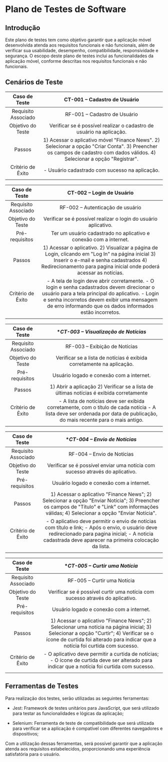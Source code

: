 # Plano de Testes de Software

## Introdução

Este plano de testes tem como objetivo garantir que a aplicação móvel desenvolvida atenda aos requisitos funcionais e não funcionais, além de verificar sua usabilidade, desempenho, compatibilidade, responsividade e segurança. O escopo deste plano de testes inclui as funcionalidades da aplicação móvel, conforme descritas nos requisitos funcionais e não funcionais.

## Cenários de Teste

| **Caso de Teste** 	| **CT-001 – Cadastro de Usuário** 	|
|:---:	|:---:	|
|	Requisito Associado 	| RF-001 – Cadastro de Usuário |
| Objetivo do Teste 	| Verificar se é possível realizar o cadastro de usuário na aplicação. |
| Passos 	| 1) Acessar o aplicativo móvel "Finance News". 2) Selecionar a opção "Criar Conta". 3) Preencher os campos de cadastro com dados válidos. 4) Selecionar a opção "Registrar". |
|Critério de Êxito | - Usuário cadastrado com sucesso na aplicação. |
|  	|  	|


| **Caso de Teste** 	| **CT-002 – Login de Usuário** 	|
|:---:	|:---:	|
|	Requisito Associado 	| RF-002 – Autenticação de usuário |
| Objetivo do Teste 	| Verificar se é possível realizar o login do usuário aplicativo.|
| Pré-requisitos 	| Ter um usuário cadastrado no aplicativo e conexão com a internet.|
| Passos 	| 1) Acessar o aplicativo. 2) Visualizar a página de Login, clicando em "Log In" na página inicial 3) Inserir o e-mail e senha cadastrados 4) Redirecionamento para pagina inicial onde poderá acessar as notícias. |
|Critério de Êxito | - A tela de login deve abrir corretamente. - O login e senha cadastrados devem direcionar o usuário para a tela principal do aplicativo. - Login e senha incorretos devem exibir uma mensagem de erro informando que os dados informados estão incorretos. |
|  	|  	|

| **Caso de Teste** 	| **CT-003 – Visualização de Notícias* 	|
|:---:	|:---:	|
|	Requisito Associado 	| RF-003 – Exibição de Notícias |
| Objetivo do Teste 	| Verificar se a lista de notícias é exibida corretamente na aplicação. |
| Pré-requisitos 	| Usuário logado e conexão com a internet. |
| Passos 	| 1) Abrir a aplicação 2) Verificar se a lista de últimas notícias é exibida corretamente |
|Critério de Êxito | - A lista de notícias deve ser exibida corretamente, com o título de cada notícia - A lista deve ser ordenada por data de publicação, do mais recente para o mais antigo. |
|  	|  	|

| **Caso de Teste** 	| **CT-004 – Envio de Notícias* 	|
|:---:	|:---:	|
|	Requisito Associado 	| RF-004 – Envio de Notícias |
| Objetivo do Teste 	| Verificar se é possível enviar uma notícia com sucesso através do aplicativo. |
| Pré-requisitos 	| Usuário logado e conexão com a internet. |
| Passos 	| 1) Acessar o aplicativo "Finance News"; 2) Selecionar a opção "Enviar Notícia"; 3) Preencher os campos de "Título" e "Link" com informações válidas; 4) Selecionar a opção "Enviar Notícia". |
|Critério de Êxito | - O aplicativo deve permitir o envio de notícias com título e link; - Após o envio, o usuário deve redirecionado para pagina inicial; - A noticia cadastrada deve aparecer na primeira colocação da lista.|
|  	|  	|

| **Caso de Teste** 	| **CT-005 – Curtir uma Notícia* 	|
|:---:	|:---:	|
|	Requisito Associado 	| RF-005 – Curtir uma Notícia |
| Objetivo do Teste 	| Verificar se é possível curtir uma notícia com sucesso através do aplicativo. |
| Pré-requisitos 	| Usuário logado e conexão com a internet. |
| Passos 	| 1) Acessar o aplicativo "Finance News"; 2) Selecionar uma notícia na página inicial; 3) Selecionar a opção "Curtir"; 4) Verificar se o ícone de curtida foi alterado para indicar que a notícia foi curtida com sucesso.|
|Critério de Êxito | - O aplicativo deve permitir a curtida de notícias; - O ícone de curtida deve ser alterado para indicar que a notícia foi curtida com sucesso.|
|  	|  	|
 
 
## Ferramentas de Testes 

Para realização dos testes, serão utilizadas as seguintes ferramentas:

- Jest: Framework de testes unitários para JavaScript, que será utilizado para testar as funcionalidades e lógicas da aplicação;

- Selenium: Ferramenta de teste de compatibilidade que será utilizada para verificar se a aplicação é compatível com diferentes navegadores e dispositivos;

Com a utilização dessas ferramentas, será possível garantir que a aplicação atenda aos requisitos estabelecidos, proporcionando uma experiência satisfatória para o usuário.
 

